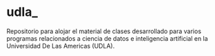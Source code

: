 # udla_
Repositorio para alojar el material de clases desarrollado para varios programas relacionados a ciencia de datos e inteligencia artificial en la Universidad De Las Americas (UDLA).
